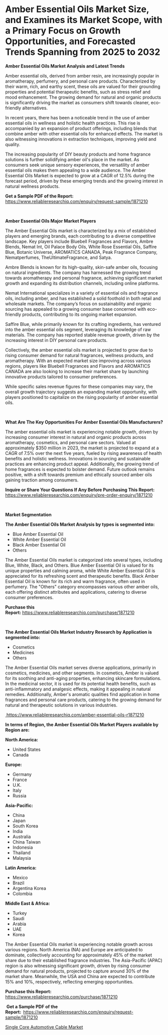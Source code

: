 <p><h1>Amber Essential Oils Market Size, and Examines its Market Scope, with a Primary Focus on Growth Opportunities, and Forecasted Trends Spanning from 2025 to 2032</h1></p><p><strong>Amber Essential Oils Market Analysis and Latest Trends</strong></p>
<p><p>Amber essential oils, derived from amber resin, are increasingly popular in aromatherapy, perfumery, and personal care products. Characterized by their warm, rich, and earthy scent, these oils are valued for their grounding properties and potential therapeutic benefits, such as stress relief and mood enhancement. The growing demand for natural and organic products is significantly driving the market as consumers shift towards cleaner, eco-friendly alternatives.</p><p>In recent years, there has been a noticeable trend in the use of amber essential oils in wellness and holistic health practices. This rise is accompanied by an expansion of product offerings, including blends that combine amber with other essential oils for enhanced effects. The market is also witnessing innovations in extraction techniques, improving yield and quality. </p><p>The increasing popularity of DIY beauty products and home fragrance solutions is further solidifying amber oil's place in the market. As consumers seek unique sensory experiences, the versatility of amber essential oils makes them appealing to a wide audience. The Amber Essential Oils Market is expected to grow at a CAGR of 12.5% during the forecast period, driven by these emerging trends and the growing interest in natural wellness products.</p></p>
<p><strong>Get a Sample PDF of the Report:&nbsp;</strong> <a href="https://www.reliableresearchiq.com/enquiry/request-sample/1871210?utm_campaign=3139&utm_medium=2&utm_source=Github&utm_content=ia&utm_term=02042025&utm_id=amber-essential-oils">https://www.reliableresearchiq.com/enquiry/request-sample/1871210</a></p>
<p>&nbsp;</p>
<p><strong>Amber Essential Oils Major Market Players</strong></p>
<p><p>The Amber Essential Oils market is characterized by a mix of established players and emerging brands, each contributing to a diverse competitive landscape. Key players include Bluebell Fragrances and Flavors, Ambre Blends, Nemat Int, Oil Palace Body Oils, White Rose Essential Oils, Saffire Blue, Botanic Universe, AROMATICS CANADA, Peak Fragrance Company, Nematperfumes, TheUltimateFragrance, and Satya.</p><p>Ambre Blends is known for its high-quality, skin-safe amber oils, focusing on natural ingredients. The company has harnessed the growing trend towards aromatherapy and personal fragrance, achieving significant market growth and expanding its distribution channels, including online platforms. </p><p>Nemat International specializes in a variety of essential oils and fragrance oils, including amber, and has established a solid foothold in both retail and wholesale markets. The company’s focus on sustainability and organic sourcing has appealed to a growing consumer base concerned with eco-friendly products, contributing to its ongoing market expansion.</p><p>Saffire Blue, while primarily known for its crafting ingredients, has ventured into the amber essential oils segment, leveraging its knowledge of raw materials. The company has reported stable revenue growth, driven by the increasing interest in DIY personal care products.</p><p>Collectively, the amber essential oils market is projected to grow due to rising consumer demand for natural fragrances, wellness products, and aromatherapy. With an expected market size improving across various regions, players like Bluebell Fragrances and Flavors and AROMATICS CANADA are also looking to increase their market share by launching innovative products tailored to consumer preferences.</p><p>While specific sales revenue figures for these companies may vary, the overall growth trajectory suggests an expanding market opportunity, with players positioned to capitalize on the rising popularity of amber essential oils.</p></p>
<p>&nbsp;</p>
<p><strong>What Are The Key Opportunities For Amber Essential Oils Manufacturers?</strong></p>
<p><p>The amber essential oils market is experiencing notable growth, driven by increasing consumer interest in natural and organic products across aromatherapy, cosmetics, and personal care sectors. Valued at approximately $350 million in 2023, the market is projected to expand at a CAGR of 7.5% over the next five years, fueled by rising awareness of health benefits and holistic wellness. Innovations in sourcing and sustainable practices are enhancing product appeal. Additionally, the growing trend of home fragrances is expected to bolster demand. Future outlook remains positive, with a shift towards premium and ethically sourced amber oils gaining traction among consumers.</p></p>
<p><strong>Inquire or Share Your Questions If Any Before Purchasing This Report:</strong> <a href="https://www.reliableresearchiq.com/enquiry/pre-order-enquiry/1871210?utm_campaign=3139&utm_medium=2&utm_source=Github&utm_content=ia&utm_term=02042025&utm_id=amber-essential-oils">https://www.reliableresearchiq.com/enquiry/pre-order-enquiry/1871210</a></p>
<p>&nbsp;</p>
<p><strong>Market Segmentation</strong></p>
<p><strong>The Amber Essential Oils Market Analysis by types is segmented into:</strong></p>
<p><ul><li>Blue Amber Essential Oil</li><li>White Amber Essential Oil</li><li>Black Amber Essential Oil</li><li>Others</li></ul></p>
<p><p>The Amber Essential Oils market is categorized into several types, including Blue, White, Black, and Others. Blue Amber Essential Oil is valued for its unique properties and calming aroma, while White Amber Essential Oil is appreciated for its refreshing scent and therapeutic benefits. Black Amber Essential Oil is known for its rich and warm fragrance, often used in perfumery. The "Others" category encompasses various other amber oils, each offering distinct attributes and applications, catering to diverse consumer preferences.</p></p>
<p><strong>Purchase this Report:&nbsp;</strong><a href="https://www.reliableresearchiq.com/purchase/1871210?utm_campaign=3139&utm_medium=2&utm_source=Github&utm_content=ia&utm_term=02042025&utm_id=amber-essential-oils">https://www.reliableresearchiq.com/purchase/1871210</a></p>
<p>&nbsp;</p>
<p><strong>The Amber Essential Oils Market Industry Research by Application is segmented into:</strong></p>
<p><ul><li>Cosmetics</li><li>Medicines</li><li>Others</li></ul></p>
<p><p>The Amber Essential Oils market serves diverse applications, primarily in cosmetics, medicines, and other segments. In cosmetics, Amber is valued for its soothing and anti-aging properties, enhancing skincare formulations. In the medicinal sector, it is used for its potential health benefits, such as anti-inflammatory and analgesic effects, making it appealing in natural remedies. Additionally, Amber's aromatic qualities find application in home fragrances and personal care products, catering to the growing demand for natural and therapeutic solutions in various industries.</p></p>
<p><a href="https://www.reliableresearchiq.com/amber-essential-oils-r1871210?utm_campaign=3139&utm_medium=2&utm_source=Github&utm_content=ia&utm_term=02042025&utm_id=amber-essential-oils">&nbsp;https://www.reliableresearchiq.com/amber-essential-oils-r1871210</a></p>
<p><strong>In terms of Region, the Amber Essential Oils Market Players available by Region are:</strong></p>
<p>
    <p> <strong> North America: </strong>
        <ul>
            <li>United States</li>
            <li>Canada</li>
        </ul>
        </p> 
    <p> <strong> Europe: </strong>
        <ul>
            <li>Germany</li>
            <li>France</li>
            <li>U.K.</li>
            <li>Italy</li>
            <li>Russia</li>
        </ul>
        </p> 
    <p> <strong> Asia-Pacific: </strong>
        <ul>
            <li>China</li>
            <li>Japan</li>
            <li>South Korea</li>
            <li>India</li>
            <li>Australia</li>
            <li>China Taiwan</li>
            <li>Indonesia</li>
            <li>Thailand</li>
            <li>Malaysia</li>
        </ul>
        </p> 
    <p> <strong> Latin America: </strong>
        <ul>
            <li>Mexico</li>
            <li>Brazil</li>
            <li>Argentina Korea</li>
            <li>Colombia</li>
        </ul>
        </p> 
    <p> <strong> Middle East & Africa: </strong>
        <ul>
            <li>Turkey</li>
            <li>Saudi</li>
            <li>Arabia</li>
            <li>UAE</li>
            <li>Korea</li>
        </ul>
    </p>
    </p>
<p><p>The Amber Essential Oils market is experiencing notable growth across various regions. North America (NA) and Europe are anticipated to dominate, collectively accounting for approximately 45% of the market share due to their established fragrance industries. The Asia-Pacific (APAC) region is also witnessing significant growth, driven by rising consumer demand for natural products, projected to capture around 30% of the market share. Meanwhile, the USA and China are expected to contribute 15% and 10%, respectively, reflecting emerging opportunities.</p></p>
<p><strong>Purchase this Report: </strong><a href="https://www.reliableresearchiq.com/purchase/1871210?utm_campaign=3139&utm_medium=2&utm_source=Github&utm_content=ia&utm_term=02042025&utm_id=amber-essential-oils">https://www.reliableresearchiq.com/purchase/1871210</a></p>
<p>&nbsp;<strong>Get a Sample PDF of the Report:&nbsp;&nbsp;</strong><a href="https://www.reliableresearchiq.com/enquiry/request-sample/1871210?utm_campaign=3139&utm_medium=2&utm_source=Github&utm_content=ia&utm_term=02042025&utm_id=amber-essential-oils">https://www.reliableresearchiq.com/enquiry/request-sample/1871210</a></p>
<p><strong></strong></p>
<p><p><a href="https://github.com/ivvrgibi/Market-Research-Report-List-1/blob/main/single-core-automotive-cable-market.md?utm_campaign=3139&utm_medium=2&utm_source=Github&utm_content=ia&utm_term=02042025&utm_id=amber-essential-oils">Single Core Automotive Cable Market</a></p></p>